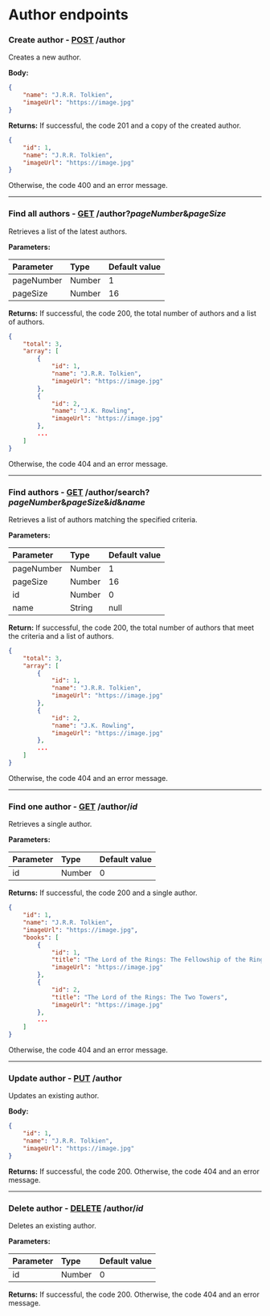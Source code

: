 # Author endpoints

### Create author - [POST]() /author

Creates a new author.

**Body:**

```json
{
	"name": "J.R.R. Tolkien",
	"imageUrl": "https://image.jpg"
}
```

**Returns:** If successful, the code 201 and a copy of the created author.

```json
{
	"id": 1,
	"name": "J.R.R. Tolkien",
	"imageUrl": "https://image.jpg"
}
```

Otherwise, the code 400 and an error message.

---

### Find all authors - [GET]() /author?_pageNumber_&_pageSize_

Retrieves a list of the latest authors.

**Parameters:**

| Parameter  | Type   | Default value |
| :--------- | :----- | :------------ |
| pageNumber | Number | 1             |
| pageSize   | Number | 16            |

**Returns:** If successful, the code 200, the total number of authors and a list of authors.

```json
{
    "total": 3,
    "array": [
        {
            "id": 1,
            "name": "J.R.R. Tolkien",
            "imageUrl": "https://image.jpg"
        },
        {
            "id": 2,
            "name": "J.K. Rowling",
            "imageUrl": "https://image.jpg"
        },
        ...
    ]
}
```

Otherwise, the code 404 and an error message.

---

### Find authors - [GET]() /author/search?_pageNumber_&_pageSize_&_id_&_name_

Retrieves a list of authors matching the specified criteria.

**Parameters:**

| Parameter  | Type   | Default value |
| :--------- | :----- | :------------ |
| pageNumber | Number | 1             |
| pageSize   | Number | 16            |
| id         | Number | 0             |
| name       | String | null          |

**Return:** If successful, the code 200, the total number of authors that meet the criteria and a list of authors.

```json
{
    "total": 3,
    "array": [
        {
            "id": 1,
            "name": "J.R.R. Tolkien",
            "imageUrl": "https://image.jpg"
        },
        {
            "id": 2,
            "name": "J.K. Rowling",
            "imageUrl": "https://image.jpg"
        },
        ...
    ]
}
```

Otherwise, the code 404 and an error message.

---

### Find one author - [GET]() /author/_id_

Retrieves a single author.

**Parameters:**

| Parameter | Type   | Default value |
| :-------- | :----- | :------------ |
| id        | Number | 0             |

**Returns:** If successful, the code 200 and a single author.

```json
{
    "id": 1,
    "name": "J.R.R. Tolkien",
    "imageUrl": "https://image.jpg",
    "books": [
        {
            "id": 1,
            "title": "The Lord of the Rings: The Fellowship of the Ring",
            "imageUrl": "https://image.jpg"
        },
        {
            "id": 2,
            "title": "The Lord of the Rings: The Two Towers",
            "imageUrl": "https://image.jpg"
        },
        ...
    ]
}
```

Otherwise, the code 404 and an error message.

---

### Update author - [PUT]() /author

Updates an existing author.

**Body:**

```json
{
	"id": 1,
	"name": "J.R.R. Tolkien",
	"imageUrl": "https://image.jpg"
}
```

**Returns:** If successful, the code 200. Otherwise, the code 404 and an error message.

---

### Delete author - [DELETE]() /author/_id_

Deletes an existing author.

**Parameters:**

| Parameter | Type   | Default value |
| :-------- | :----- | :------------ |
| id        | Number | 0             |

**Returns:** If successful, the code 200. Otherwise, the code 404 and an error message.
